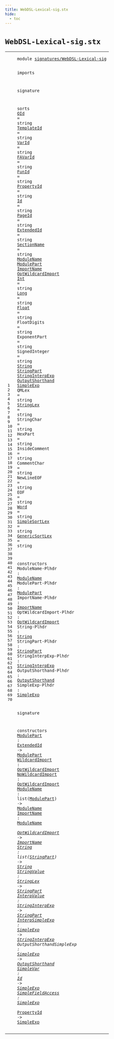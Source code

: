 ```yaml
---
title: WebDSL-Lexical-sig.stx
hide:
  - toc
---
```


# `WebDSL-Lexical-sig.stx`



[pdmosses/webdsl-statix/webdslstatix/src-gen/statix/signatures/WebDSL-Lexical-sig.stx]: https://github.com/pdmosses/webdsl-statix/blob/master/webdslstatix/src-gen/statix/signatures/WebDSL-Lexical-sig.stx "The source file on GitHub"

<div class="stx"><table class="highlighttable"><tbody><tr><td class="linenos"><div class="linenodiv"><pre><span></span>1
2
3
4
5
6
7
8
9
10
11
12
13
14
15
16
17
18
19
20
21
22
23
24
25
26
27
28
29
30
31
32
33
34
35
36
37
38
39
40
41
42
43
44
45
46
47
48
49
50
51
52
53
54
55
56
57
58
59
60
61
62
63
64
65
66
67
68
69
70
</pre></div></td>
<td class="code"><pre><code><span class="keyword">module</span> <a href="../HQL-sig.stx/#signatures/WebDSL-Lexical-sig_68_97" id="signatures/WebDSL-Lexical-sig_7_36" title="Referenced at ../HQL-sig.stx line 5; ../WebDSL-AccessControl-sig.stx line 7; ../WebDSL-Action-sig.stx line 6; ../WebDSL-Ajax-sig.stx line 5; ../WebDSL-Attributes-sig.stx line 5; ../WebDSL-Core-sig.stx line 6; ../WebDSL-DataModel-sig.stx line 6; ../WebDSL-DataValidation-sig.stx line 5; ../WebDSL-Dispatch-sig.stx line 6; ../WebDSL-EntityDerive-sig.stx line 6; ../WebDSL-Exception-sig.stx line 6; ../WebDSL-Expand-sig.stx line 5; ../WebDSL-Generated-sig.stx line 5; ../WebDSL-Native-sig.stx line 5; ../WebDSL-Prefetch-sig.stx line 6; ../WebDSL-Regex-sig.stx line 5; ../WebDSL-Search-sig.stx line 6; ../WebDSL-Service-sig.stx line 6; ../webdsl-statix-sig.stx line 17; ../WebDSL-Test-sig.stx line 5; ../WebDSL-Type-sig.stx line 6; ../WebDSL-UI-sig.stx line 7"><span class="token sort_Id">signatures/WebDSL-Lexical-sig</span></a>

<span class="keyword">imports</span>

<span class="keyword">signature</span>

  <span class="keyword">sorts</span>
    <span class="cons_SortAlias"><a href="../WebDSL-Core-sig.stx/#QId_1714_1717" id="QId_70_73" title="Referenced at ../WebDSL-Core-sig.stx line 62, 63; ../WebDSL-Native-sig.stx line 33, 34, 46, 49"><span class="token sort_Id">QId</span></a> <span class="operator">=</span> <span class="cons_StringSort">string</span></span>
    <span class="cons_SortAlias"><a href="../WebDSL-UI-sig.stx/#TemplateId_3008_3018" id="TemplateId_87_97" title="Referenced at ../WebDSL-UI-sig.stx line 105, 106, 106, 111, 237, 238"><span class="token sort_Id">TemplateId</span></a> <span class="operator">=</span> <span class="cons_StringSort">string</span></span>
    <span class="cons_SortAlias"><a href="../WebDSL-Action-sig.stx/#VarId_2366_2371" id="VarId_111_116" title="Referenced at ../WebDSL-Action-sig.stx line 88, 89, 90, 106, 107, 108, 109, 116, 158, 159, 160, 161, 162, 163, 164, 165, 166; ../WebDSL-Core-sig.stx line 53, 56; ../WebDSL-DataModel-sig.stx line 31, 32, 33, 34, 35, 36, 37, 38, 39, 40, 41, 42; ../WebDSL-Exception-sig.stx line 24; ../WebDSL-Prefetch-sig.stx line 81; ../WebDSL-UI-sig.stx line 131, 132, 133, 134, 135, 136, 157, 158, 159, 160"><span class="token sort_Id">VarId</span></a> <span class="operator">=</span> <span class="cons_StringSort">string</span></span>
    <span class="cons_SortAlias"><a href="../WebDSL-Action-sig.stx/#FAVarId_3783_3790" id="FAVarId_130_137" title="Referenced at ../WebDSL-Action-sig.stx line 121"><span class="token sort_Id">FAVarId</span></a> <span class="operator">=</span> <span class="cons_StringSort">string</span></span>
    <span class="cons_SortAlias"><a href="../WebDSL-Action-sig.stx/#FunId_1379_1384" id="FunId_151_156" title="Referenced at ../WebDSL-Action-sig.stx line 67, 78, 79, 80, 136"><span class="token sort_Id">FunId</span></a> <span class="operator">=</span> <span class="cons_StringSort">string</span></span>
    <span class="cons_SortAlias"><a href="#PropertyId_1721_1731" id="PropertyId_170_180" title="Referenced at line 70; ../WebDSL-Action-sig.stx line 117; ../WebDSL-Ajax-sig.stx line 61; ../WebDSL-DataModel-sig.stx line 43, 44; ../WebDSL-Prefetch-sig.stx line 82"><span class="token sort_Id">PropertyId</span></a> <span class="operator">=</span> <span class="cons_StringSort">string</span></span>
    <span class="cons_SortAlias"><a href="#Id_1669_1671" id="Id_194_196" title="Referenced at line 69; ../WebDSL-AccessControl-sig.stx line 43, 44, 44, 45, 46, 46, 47, 51, 53, 56, 58, 59, 62; ../WebDSL-Action-sig.stx line 101, 127, 137, 144, 190; ../WebDSL-Ajax-sig.stx line 49, 49, 50, 51, 53, 53, 54, 55, 58, 60; ../WebDSL-Attributes-sig.stx line 29; ../WebDSL-Core-sig.stx line 75, 76; ../WebDSL-DataModel-sig.stx line 26, 26, 27, 28, 29, 30, 57, 57, 58, 59, 59, 61, 62, 71; ../WebDSL-DataValidation-sig.stx line 23, 26, 27; ../WebDSL-Dispatch-sig.stx line 29, 30, 37, 38; ../WebDSL-EntityDerive-sig.stx line 23, 24, 25; ../WebDSL-Expand-sig.stx line 28, 29, 30, 31, 32, 33, 34, 34, 36, 37, 38, 39; ../WebDSL-Generated-sig.stx line 18; ../WebDSL-Native-sig.stx line 35, 37, 39, 50, 53; ../WebDSL-Prefetch-sig.stx line 46, 47, 51, 58; ../WebDSL-Regex-sig.stx line 108; ../WebDSL-Search-sig.stx line 137, 144, 145, 146, 149, 167, 169, 170, 173, 174, 175, 176, 178, 274, 275, 276; ../WebDSL-Service-sig.stx line 23, 24, 24, 27, 28; ../WebDSL-Test-sig.stx line 17; ../WebDSL-Type-sig.stx line 21; ../WebDSL-UI-sig.stx line 102, 109, 112, 235, 240, 241, 243, 244, 245, 246, 257, 257"><span class="token sort_Id">Id</span></a> <span class="operator">=</span> <span class="cons_StringSort">string</span></span>
    <span class="cons_SortAlias"><a href="../WebDSL-AccessControl-sig.stx/#PageId_991_997" id="PageId_210_216" title="Referenced at ../WebDSL-AccessControl-sig.stx line 40; ../WebDSL-UI-sig.stx line 110, 191"><span class="token sort_Id">PageId</span></a> <span class="operator">=</span> <span class="cons_StringSort">string</span></span>
    <span class="cons_SortAlias"><a href="#ExtendedId_1197_1207" id="ExtendedId_230_240" title="Referenced at line 59"><span class="token sort_Id">ExtendedId</span></a> <span class="operator">=</span> <span class="cons_StringSort">string</span></span>
    <span class="cons_SortAlias"><a href="../WebDSL-Core-sig.stx/#SectionName_1650_1661" id="SectionName_254_265" title="Referenced at ../WebDSL-Core-sig.stx line 61"><span class="token sort_Id">SectionName</span></a> <span class="operator">=</span> <span class="cons_StringSort">string</span></span>
    <span class="cons_SortDecl"><a href="#ModuleName_846_856" id="ModuleName_279_289" title="Referenced at line 46, 62, 63; ../WebDSL-Core-sig.stx line 64, 65"><span class="token sort_Id">ModuleName</span></a></span>
    <span class="cons_SortDecl"><a href="#ModulePart_880_890" id="ModulePart_294_304" title="Referenced at line 47, 59, 62; ../../../../trans/static-semantics/webdsl-modules.stx line 120"><span class="token sort_Id">ModulePart</span></a></span>
    <span class="cons_SortDecl"><a href="#ImportName_914_924" id="ImportName_309_319" title="Referenced at line 48, 63; ../WebDSL-Core-sig.stx line 71"><span class="token sort_Id">ImportName</span></a></span>
    <span class="cons_SortDecl"><a href="#OptWildcardImport_955_972" id="OptWildcardImport_324_341" title="Referenced at line 49, 60, 61, 63"><span class="token sort_Id">OptWildcardImport</span></a></span>
    <span class="cons_SortAlias"><a href="../WebDSL-Action-sig.stx/#Int_3495_3498" id="Int_346_349" title="Referenced at ../WebDSL-Action-sig.stx line 112; ../WebDSL-DataModel-sig.stx line 67, 70; ../WebDSL-Search-sig.stx line 180, 181"><span class="token sort_Id">Int</span></a> <span class="operator">=</span> <span class="cons_StringSort">string</span></span>
    <span class="cons_SortAlias"><a href="../WebDSL-Action-sig.stx/#Long_3524_3528" id="Long_363_367" title="Referenced at ../WebDSL-Action-sig.stx line 113"><span class="token sort_Id">Long</span></a> <span class="operator">=</span> <span class="cons_StringSort">string</span></span>
    <span class="cons_SortAlias"><a href="../WebDSL-Action-sig.stx/#Float_3555_3560" id="Float_381_386" title="Referenced at ../WebDSL-Action-sig.stx line 114; ../WebDSL-Search-sig.stx line 152, 177, 182"><span class="token sort_Id">Float</span></a> <span class="operator">=</span> <span class="cons_StringSort">string</span></span>
    <span class="cons_SortAlias"><span id="FloatDigits_400_411" title="Not referenced locally, nor via imports"><span class="token sort_Id">FloatDigits</span></span> <span class="operator">=</span> <span class="cons_StringSort">string</span></span>
    <span class="cons_SortAlias"><span id="ExponentPart_425_437" title="Not referenced locally, nor via imports"><span class="token sort_Id">ExponentPart</span></span> <span class="operator">=</span> <span class="cons_StringSort">string</span></span>
    <span class="cons_SortAlias"><span id="SignedInteger_451_464" title="Not referenced locally, nor via imports"><span class="token sort_Id">SignedInteger</span></span> <span class="operator">=</span> <span class="cons_StringSort">string</span></span>
    <span class="cons_SortDecl"><a href="#String_992_998" id="String_478_484" title="Referenced at line 50, 64; ../WebDSL-Action-sig.stx line 115; ../WebDSL-Core-sig.stx line 76; ../WebDSL-DataModel-sig.stx line 68, 72, 73; ../WebDSL-Search-sig.stx line 149; ../../../../trans/static-semantics/webdsl-types.stx line 85"><span class="token sort_Id">String</span></a></span>
    <span class="cons_SortDecl"><a href="#StringPart_1022_1032" id="StringPart_489_499" title="Referenced at line 51, 64, 65, 66; ../WebDSL-Action-sig.stx line 145; ../WebDSL-UI-sig.stx line 229; ../../../../trans/static-semantics/webdsl-types.stx line 89"><span class="token sort_Id">StringPart</span></a></span>
    <span class="cons_SortDecl"><a href="#StringInterpExp_1061_1076" id="StringInterpExp_504_519" title="Referenced at line 52, 66, 67"><span class="token sort_Id">StringInterpExp</span></a></span>
    <span class="cons_SortDecl"><a href="#OutputShorthand_1105_1120" id="OutputShorthand_524_539" title="Referenced at line 53, 68; ../WebDSL-Action-sig.stx line 142; ../WebDSL-UI-sig.stx line 228"><span class="token sort_Id">OutputShorthand</span></a></span>
    <span class="cons_SortDecl"><a href="#SimpleExp_1143_1152" id="SimpleExp_544_553" title="Referenced at line 54, 67, 68, 69, 70, 70; ../WebDSL-Action-sig.stx line 143, 144, 144; ../../../../trans/static-semantics/webdsl.stx line 395"><span class="token sort_Id">SimpleExp</span></a></span>
    <span class="cons_SortAlias"><span id="QMLex_558_563" title="Not referenced locally, nor via imports"><span class="token sort_Id">QMLex</span></span> <span class="operator">=</span> <span class="cons_StringSort">string</span></span>
    <span class="cons_SortAlias"><a href="#StringLex_1470_1479" id="StringLex_577_586" title="Referenced at line 65"><span class="token sort_Id">StringLex</span></a> <span class="operator">=</span> <span class="cons_StringSort">string</span></span>
    <span class="cons_SortAlias"><span id="StringChar_600_610" title="Not referenced locally, nor via imports"><span class="token sort_Id">StringChar</span></span> <span class="operator">=</span> <span class="cons_StringSort">string</span></span>
    <span class="cons_SortAlias"><span id="HexPart_624_631" title="Not referenced locally, nor via imports"><span class="token sort_Id">HexPart</span></span> <span class="operator">=</span> <span class="cons_StringSort">string</span></span>
    <span class="cons_SortAlias"><span id="InsideComment_645_658" title="Not referenced locally, nor via imports"><span class="token sort_Id">InsideComment</span></span> <span class="operator">=</span> <span class="cons_StringSort">string</span></span>
    <span class="cons_SortAlias"><span id="CommentChar_672_683" title="Not referenced locally, nor via imports"><span class="token sort_Id">CommentChar</span></span> <span class="operator">=</span> <span class="cons_StringSort">string</span></span>
    <span class="cons_SortAlias"><span id="NewLineEOF_697_707" title="Not referenced locally, nor via imports"><span class="token sort_Id">NewLineEOF</span></span> <span class="operator">=</span> <span class="cons_StringSort">string</span></span>
    <span class="cons_SortAlias"><span id="EOF_721_724" title="Not referenced locally, nor via imports"><span class="token sort_Id">EOF</span></span> <span class="operator">=</span> <span class="cons_StringSort">string</span></span>
    <span class="cons_SortAlias"><a href="../WebDSL-Core-sig.stx/#Word_2245_2249" id="Word_738_742" title="Referenced at ../WebDSL-Core-sig.stx line 73, 74"><span class="token sort_Id">Word</span></a> <span class="operator">=</span> <span class="cons_StringSort">string</span></span>
    <span class="cons_SortAlias"><a href="../WebDSL-Action-sig.stx/#SimpleSortLex_3864_3877" id="SimpleSortLex_756_769" title="Referenced at ../WebDSL-Action-sig.stx line 124; ../WebDSL-Core-sig.stx line 43; ../WebDSL-Prefetch-sig.stx line 53, 89; ../WebDSL-Search-sig.stx line 188, 251"><span class="token sort_Id">SimpleSortLex</span></a> <span class="operator">=</span> <span class="cons_StringSort">string</span></span>
    <span class="cons_SortAlias"><a href="../WebDSL-Core-sig.stx/#GenericSortLex_912_926" id="GenericSortLex_783_797" title="Referenced at ../WebDSL-Core-sig.stx line 44"><span class="token sort_Id">GenericSortLex</span></a> <span class="operator">=</span> <span class="cons_StringSort">string</span></span>

  <span class="keyword">constructors</span>
    <span class="cons_OpDecl"><span id="ModuleName-Plhdr_827_843" title="Not referenced locally, nor via imports"><span class="token sort_Id">ModuleName-Plhdr</span></span> <span class="operator">:</span> <span class="cons_SimpleSort"><a href="#ModuleName_279_289" id="ModuleName_846_856" title="Defined at line 18"><span class="token sort_Id">ModuleName</span></a></span></span>
    <span class="cons_OpDecl"><span id="ModulePart-Plhdr_861_877" title="Not referenced locally, nor via imports"><span class="token sort_Id">ModulePart-Plhdr</span></span> <span class="operator">:</span> <span class="cons_SimpleSort"><a href="#ModulePart_294_304" id="ModulePart_880_890" title="Defined at line 19"><span class="token sort_Id">ModulePart</span></a></span></span>
    <span class="cons_OpDecl"><span id="ImportName-Plhdr_895_911" title="Not referenced locally, nor via imports"><span class="token sort_Id">ImportName-Plhdr</span></span> <span class="operator">:</span> <span class="cons_SimpleSort"><a href="#ImportName_309_319" id="ImportName_914_924" title="Defined at line 20"><span class="token sort_Id">ImportName</span></a></span></span>
    <span class="cons_OpDecl"><span id="OptWildcardImport-Plhdr_929_952" title="Not referenced locally, nor via imports"><span class="token sort_Id">OptWildcardImport-Plhdr</span></span> <span class="operator">:</span> <span class="cons_SimpleSort"><a href="#OptWildcardImport_324_341" id="OptWildcardImport_955_972" title="Defined at line 21"><span class="token sort_Id">OptWildcardImport</span></a></span></span>
    <span class="cons_OpDecl"><span id="String-Plhdr_977_989" title="Not referenced locally, nor via imports"><span class="token sort_Id">String-Plhdr</span></span> <span class="operator">:</span> <span class="cons_SimpleSort"><a href="#String_478_484" id="String_992_998" title="Defined at line 28"><span class="token sort_Id">String</span></a></span></span>
    <span class="cons_OpDecl"><span id="StringPart-Plhdr_1003_1019" title="Not referenced locally, nor via imports"><span class="token sort_Id">StringPart-Plhdr</span></span> <span class="operator">:</span> <span class="cons_SimpleSort"><a href="#StringPart_489_499" id="StringPart_1022_1032" title="Defined at line 29"><span class="token sort_Id">StringPart</span></a></span></span>
    <span class="cons_OpDecl"><span id="StringInterpExp-Plhdr_1037_1058" title="Not referenced locally, nor via imports"><span class="token sort_Id">StringInterpExp-Plhdr</span></span> <span class="operator">:</span> <span class="cons_SimpleSort"><a href="#StringInterpExp_504_519" id="StringInterpExp_1061_1076" title="Defined at line 30"><span class="token sort_Id">StringInterpExp</span></a></span></span>
    <span class="cons_OpDecl"><span id="OutputShorthand-Plhdr_1081_1102" title="Not referenced locally, nor via imports"><span class="token sort_Id">OutputShorthand-Plhdr</span></span> <span class="operator">:</span> <span class="cons_SimpleSort"><a href="#OutputShorthand_524_539" id="OutputShorthand_1105_1120" title="Defined at line 31"><span class="token sort_Id">OutputShorthand</span></a></span></span>
    <span class="cons_OpDecl"><span id="SimpleExp-Plhdr_1125_1140" title="Not referenced locally, nor via imports"><span class="token sort_Id">SimpleExp-Plhdr</span></span> <span class="operator">:</span> <span class="cons_SimpleSort"><a href="#SimpleExp_544_553" id="SimpleExp_1143_1152" title="Defined at line 32"><span class="token sort_Id">SimpleExp</span></a></span></span>

<span class="keyword">signature</span>

  <span class="keyword">constructors</span>
    <span class="cons_OpDecl"><a href="../../../../trans/static-semantics/webdsl-modules.stx/#ModulePart_4887_4897" id="ModulePart_1184_1194" title="Referenced at ../../../../trans/static-semantics/webdsl-modules.stx line 121"><span class="token sort_Id">ModulePart</span></a> <span class="operator">:</span> <span class="cons_SimpleSort"><a href="#ExtendedId_230_240" id="ExtendedId_1197_1207" title="Defined at line 16"><span class="token sort_Id">ExtendedId</span></a></span> <span class="operator">-&gt;</span> <span class="cons_SimpleSort"><a href="#ModulePart_294_304" id="ModulePart_1211_1221" title="Defined at line 19"><span class="token sort_Id">ModulePart</span></a></span></span>
    <span class="cons_OpDecl"><a href="../../../../trans/static-semantics/webdsl-modules.stx/#WildcardImport_3093_3107" id="WildcardImport_1226_1240" title="Referenced at ../../../../trans/static-semantics/webdsl-modules.stx line 84"><span class="token sort_Id">WildcardImport</span></a> <span class="operator">:</span> <span class="cons_SimpleSort"><a href="#OptWildcardImport_324_341" id="OptWildcardImport_1243_1260" title="Defined at line 21"><span class="token sort_Id">OptWildcardImport</span></a></span></span>
    <span class="cons_OpDecl"><a href="../../../../trans/static-semantics/webdsl-modules.stx/#NoWildcardImport_2266_2282" id="NoWildcardImport_1265_1281" title="Referenced at ../../../../trans/static-semantics/webdsl-modules.stx line 66"><span class="token sort_Id">NoWildcardImport</span></a> <span class="operator">:</span> <span class="cons_SimpleSort"><a href="#OptWildcardImport_324_341" id="OptWildcardImport_1284_1301" title="Defined at line 21"><span class="token sort_Id">OptWildcardImport</span></a></span></span>
    <span class="cons_OpDecl"><a href="../../../../trans/static-semantics/webdsl-modules.stx/#ModuleName_610_620" id="ModuleName_1306_1316" title="Referenced at ../../../../trans/static-semantics/webdsl-modules.stx line 25, 66, 84"><span class="token sort_Id">ModuleName</span></a> <span class="operator">:</span> <span class="keyword">list</span><span class="operator">(</span><span class="cons_SimpleSort"><a href="#ModulePart_294_304" id="ModulePart_1324_1334" title="Defined at line 19"><span class="token sort_Id">ModulePart</span></a></span><span class="operator">)</span> <span class="operator">-&gt;</span> <span class="cons_SimpleSort"><a href="#ModuleName_279_289" id="ModuleName_1339_1349" title="Defined at line 18"><span class="token sort_Id">ModuleName</span></a></span></span>
    <span class="cons_OpDecl"><a href="../../../../trans/static-semantics/webdsl-modules.stx/#ImportName_2238_2248" id="ImportName_1354_1364" title="Referenced at ../../../../trans/static-semantics/webdsl-modules.stx line 66, 84"><span class="token sort_Id">ImportName</span></a> <span class="operator">:</span> <span class="cons_SimpleSort"><a href="#ModuleName_279_289" id="ModuleName_1367_1377" title="Defined at line 18"><span class="token sort_Id">ModuleName</span></a></span> <span class="operator">*</span> <span class="cons_SimpleSort"><a href="#OptWildcardImport_324_341" id="OptWildcardImport_1380_1397" title="Defined at line 21"><span class="token sort_Id">OptWildcardImport</span></a></span> <span class="operator">-&gt;</span> <span class="cons_SimpleSort"><a href="#ImportName_309_319" id="ImportName_1401_1411" title="Defined at line 20"><span class="token sort_Id">ImportName</span></a></span></span>
    <span class="cons_OpDecl"><a href="../../../../trans/static-semantics/webdsl-types.stx/#String_2056_2062" id="String_1416_1422" title="Referenced at ../../../../trans/static-semantics/webdsl-types.stx line 86"><span class="token sort_Id">String</span></a> <span class="operator">:</span> <span class="keyword">list</span><span class="operator">(</span><span class="cons_SimpleSort"><a href="#StringPart_489_499" id="StringPart_1430_1440" title="Defined at line 29"><span class="token sort_Id">StringPart</span></a></span><span class="operator">)</span> <span class="operator">-&gt;</span> <span class="cons_SimpleSort"><a href="#String_478_484" id="String_1445_1451" title="Defined at line 28"><span class="token sort_Id">String</span></a></span></span>
    <span class="cons_OpDecl"><a href="../../../../trans/static-semantics/webdsl-types.stx/#StringValue_2200_2211" id="StringValue_1456_1467" title="Referenced at ../../../../trans/static-semantics/webdsl-types.stx line 90"><span class="token sort_Id">StringValue</span></a> <span class="operator">:</span> <span class="cons_SimpleSort"><a href="#StringLex_577_586" id="StringLex_1470_1479" title="Defined at line 34"><span class="token sort_Id">StringLex</span></a></span> <span class="operator">-&gt;</span> <span class="cons_SimpleSort"><a href="#StringPart_489_499" id="StringPart_1483_1493" title="Defined at line 29"><span class="token sort_Id">StringPart</span></a></span></span>
    <span class="cons_OpDecl"><a href="../../../../trans/static-semantics/webdsl-types.stx/#InterpValue_2287_2298" id="InterpValue_1498_1509" title="Referenced at ../../../../trans/static-semantics/webdsl-types.stx line 92"><span class="token sort_Id">InterpValue</span></a> <span class="operator">:</span> <span class="cons_SimpleSort"><a href="#StringInterpExp_504_519" id="StringInterpExp_1512_1527" title="Defined at line 30"><span class="token sort_Id">StringInterpExp</span></a></span> <span class="operator">-&gt;</span> <span class="cons_SimpleSort"><a href="#StringPart_489_499" id="StringPart_1531_1541" title="Defined at line 29"><span class="token sort_Id">StringPart</span></a></span></span>
    <span class="cons_OpDecl"><a href="../../../../trans/static-semantics/webdsl-types.stx/#InterpSimpleExp_2299_2314" id="InterpSimpleExp_1546_1561" title="Referenced at ../../../../trans/static-semantics/webdsl-types.stx line 92"><span class="token sort_Id">InterpSimpleExp</span></a> <span class="operator">:</span> <span class="cons_SimpleSort"><a href="#SimpleExp_544_553" id="SimpleExp_1564_1573" title="Defined at line 32"><span class="token sort_Id">SimpleExp</span></a></span> <span class="operator">-&gt;</span> <span class="cons_SimpleSort"><a href="#StringInterpExp_504_519" id="StringInterpExp_1577_1592" title="Defined at line 30"><span class="token sort_Id">StringInterpExp</span></a></span></span>
    <span class="cons_OpDecl"><span id="OutputShorthandSimpleExp_1597_1621" title="Not referenced locally, nor via imports"><span class="token sort_Id">OutputShorthandSimpleExp</span></span> <span class="operator">:</span> <span class="cons_SimpleSort"><a href="#SimpleExp_544_553" id="SimpleExp_1624_1633" title="Defined at line 32"><span class="token sort_Id">SimpleExp</span></a></span> <span class="operator">-&gt;</span> <span class="cons_SimpleSort"><a href="#OutputShorthand_524_539" id="OutputShorthand_1637_1652" title="Defined at line 31"><span class="token sort_Id">OutputShorthand</span></a></span></span>
    <span class="cons_OpDecl"><a href="../../../../trans/static-semantics/webdsl-actions.stx/#SimpleVar_9711_9720" id="SimpleVar_1657_1666" title="Referenced at ../../../../trans/static-semantics/webdsl-actions.stx line 232"><span class="token sort_Id">SimpleVar</span></a> <span class="operator">:</span> <span class="cons_SimpleSort"><a href="#Id_194_196" id="Id_1669_1671" title="Defined at line 14"><span class="token sort_Id">Id</span></a></span> <span class="operator">-&gt;</span> <span class="cons_SimpleSort"><a href="#SimpleExp_544_553" id="SimpleExp_1675_1684" title="Defined at line 32"><span class="token sort_Id">SimpleExp</span></a></span></span>
    <span class="cons_OpDecl"><a href="../../../../trans/static-semantics/webdsl-actions.stx/#SimpleFieldAccess_10458_10475" id="SimpleFieldAccess_1689_1706" title="Referenced at ../../../../trans/static-semantics/webdsl-actions.stx line 250"><span class="token sort_Id">SimpleFieldAccess</span></a> <span class="operator">:</span> <span class="cons_SimpleSort"><a href="#SimpleExp_544_553" id="SimpleExp_1709_1718" title="Defined at line 32"><span class="token sort_Id">SimpleExp</span></a></span> <span class="operator">*</span> <span class="cons_SimpleSort"><a href="#PropertyId_170_180" id="PropertyId_1721_1731" title="Defined at line 13"><span class="token sort_Id">PropertyId</span></a></span> <span class="operator">-&gt;</span> <span class="cons_SimpleSort"><a href="#SimpleExp_544_553" id="SimpleExp_1735_1744" title="Defined at line 32"><span class="token sort_Id">SimpleExp</span></a></span></span>
</code></pre></td></tr></tbody></table></div>
